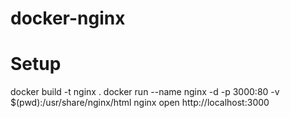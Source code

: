 # docker-nginx

# Setup

  docker build -t nginx .
  docker run --name nginx -d -p 3000:80 -v $(pwd):/usr/share/nginx/html nginx
  open http://localhost:3000
